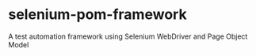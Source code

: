 # selenium-pom-framework
A test automation framework using Selenium WebDriver and Page Object Model
